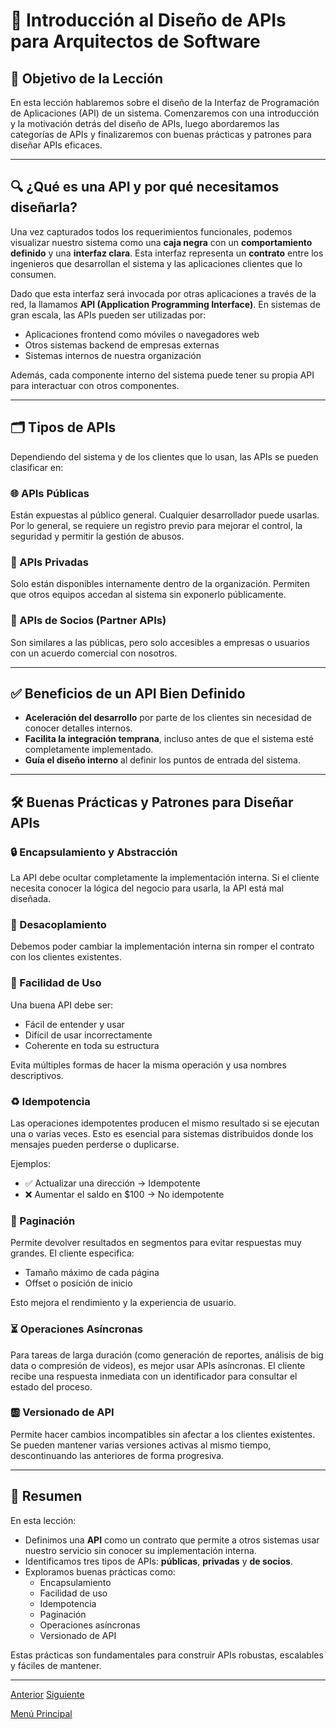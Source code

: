# 🧩 Introducción al Diseño de APIs para Arquitectos de Software

## 🎯 Objetivo de la Lección

En esta lección hablaremos sobre el diseño de la Interfaz de Programación de Aplicaciones (API) de un sistema. Comenzaremos con una introducción y la motivación detrás del diseño de APIs, luego abordaremos las categorías de APIs y finalizaremos con buenas prácticas y patrones para diseñar APIs eficaces.

---

## 🔍 ¿Qué es una API y por qué necesitamos diseñarla?

Una vez capturados todos los requerimientos funcionales, podemos visualizar nuestro sistema como una **caja negra** con un **comportamiento definido** y una **interfaz clara**. Esta interfaz representa un **contrato** entre los ingenieros que desarrollan el sistema y las aplicaciones clientes que lo consumen.

Dado que esta interfaz será invocada por otras aplicaciones a través de la red, la llamamos **API (Application Programming Interface)**. En sistemas de gran escala, las APIs pueden ser utilizadas por:

* Aplicaciones frontend como móviles o navegadores web
* Otros sistemas backend de empresas externas
* Sistemas internos de nuestra organización

Además, cada componente interno del sistema puede tener su propia API para interactuar con otros componentes.

---

## 🗂️ Tipos de APIs

Dependiendo del sistema y de los clientes que lo usan, las APIs se pueden clasificar en:

### 🌐 APIs Públicas
Están expuestas al público general. Cualquier desarrollador puede usarlas. Por lo general, se requiere un registro previo para mejorar el control, la seguridad y permitir la gestión de abusos.

### 🏢 APIs Privadas
Solo están disponibles internamente dentro de la organización. Permiten que otros equipos accedan al sistema sin exponerlo públicamente.

### 🤝 APIs de Socios (Partner APIs)
Son similares a las públicas, pero solo accesibles a empresas o usuarios con un acuerdo comercial con nosotros.

---

## ✅ Beneficios de un API Bien Definido

* **Aceleración del desarrollo** por parte de los clientes sin necesidad de conocer detalles internos.
* **Facilita la integración temprana**, incluso antes de que el sistema esté completamente implementado.
* **Guía el diseño interno** al definir los puntos de entrada del sistema.

---

## 🛠️ Buenas Prácticas y Patrones para Diseñar APIs

### 🔒 Encapsulamiento y Abstracción
La API debe ocultar completamente la implementación interna. Si el cliente necesita conocer la lógica del negocio para usarla, la API está mal diseñada.

### 🔗 Desacoplamiento
Debemos poder cambiar la implementación interna sin romper el contrato con los clientes existentes.

### 🧠 Facilidad de Uso
Una buena API debe ser:
* Fácil de entender y usar
* Difícil de usar incorrectamente
* Coherente en toda su estructura

Evita múltiples formas de hacer la misma operación y usa nombres descriptivos.

### ♻️ Idempotencia
Las operaciones idempotentes producen el mismo resultado si se ejecutan una o varias veces. Esto es esencial para sistemas distribuidos donde los mensajes pueden perderse o duplicarse.

Ejemplos:
* ✅ Actualizar una dirección → Idempotente
* ❌ Aumentar el saldo en $100 → No idempotente

### 📄 Paginación
Permite devolver resultados en segmentos para evitar respuestas muy grandes. El cliente especifica:
* Tamaño máximo de cada página
* Offset o posición de inicio

Esto mejora el rendimiento y la experiencia de usuario.

### ⏳ Operaciones Asíncronas
Para tareas de larga duración (como generación de reportes, análisis de big data o compresión de videos), es mejor usar APIs asíncronas. El cliente recibe una respuesta inmediata con un identificador para consultar el estado del proceso.

### 🆎 Versionado de API
Permite hacer cambios incompatibles sin afectar a los clientes existentes. Se pueden mantener varias versiones activas al mismo tiempo, descontinuando las anteriores de forma progresiva.

---

## 🧾 Resumen

En esta lección:

* Definimos una **API** como un contrato que permite a otros sistemas usar nuestro servicio sin conocer su implementación interna.
* Identificamos tres tipos de APIs: **públicas**, **privadas** y **de socios**.
* Exploramos buenas prácticas como:
  - Encapsulamiento
  - Facilidad de uso
  - Idempotencia
  - Paginación
  - Operaciones asíncronas
  - Versionado de API

Estas prácticas son fundamentales para construir APIs robustas, escalables y fáciles de mantener.

---

[Anterior](https://github.com/wilfredoha/Software_Architecture_and_Design_of_Modern_Large_Scale_Systems/blob/main/02_Most_Important_Quality_Attributes_in_Large_Scale_Systems/05_SLA%2C_SLO%2C_SLI.md)   [Siguiente](https://github.com/wilfredoha/Software_Architecture_and_Design_of_Modern_Large_Scale_Systems/blob/main/03_API_Design/02_RPC.md)

[Menú Principal](https://github.com/wilfredoha/Software_Architecture_and_Design_of_Modern_Large_Scale_Systems/tree/main)
